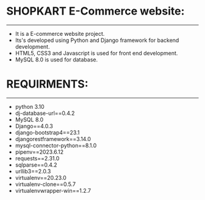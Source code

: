# SHOPKART E-Commerce website:
------------------------------

* It is a E-commerce website project.
* Its's developed using Python and Django framework for backend development.
* HTML5, CSS3 and Javascript is used for front end development.
* MySQL 8.0 is used for database.

# REQUIRMENTS:
--------------
* python 3.10
* dj-database-url==0.4.2
* MySQL 8.0
* Django==4.0.3
* django-bootstrap4==23.1
* djangorestframework==3.14.0
* mysql-connector-python==8.1.0
* pipenv==2023.6.12
* requests==2.31.0
* sqlparse==0.4.2
* urllib3==2.0.3
* virtualenv==20.23.0
* virtualenv-clone==0.5.7
* virtualenvwrapper-win==1.2.7



